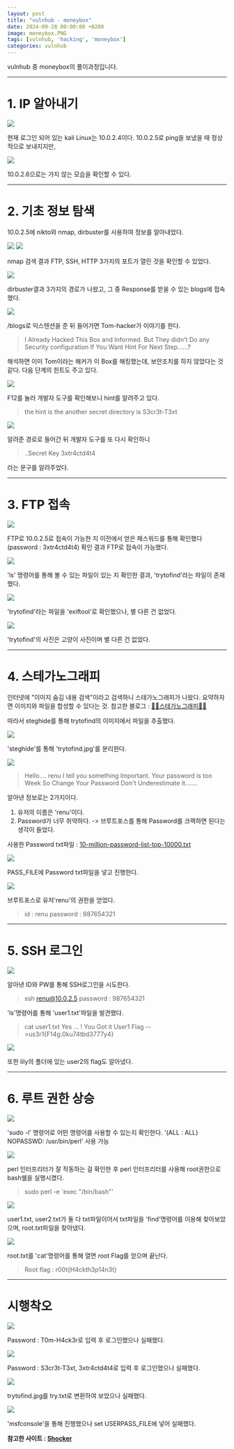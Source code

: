 ```yaml
---
layout: post
title: "vulnhub - moneybox"
date: 2024-09-28 00:00:00 +0200
image: moneybox.PNG
tags: [vulnhub, 'hacking', 'moneybox']
categories: vulnhub
---
```

vulnhub 중 moneybox의 풀이과정입니다.

***

# **1. IP 알아내기**

![]({{site.baseurl}}/images/moneybox/1_1.png)

현재 로그인 되어 있는 kali Linux는 10.0.2.4이다.
10.0.2.5로 ping을 보냈을 때 정상적으로 보내지지만,

![]({{site.baseurl}}/images/moneybox/1_2.png)

10.0.2.6으로는 가지 않는 모습을 확인할 수 있다.

***

# **2. 기초 정보 탐색**

10.0.2.5에 nikto와 nmap, dirbuster를 사용하여 정보를 알아내었다.

![]({{site.baseurl}}/images/moneybox/2_0.png)
![]({{site.baseurl}}/images/moneybox/2_1.png)

nmap 검색 결과 FTP, SSH, HTTP 3가지의 포트가 열린 것을 확인할 수 있었다.

![]({{site.baseurl}}/images/moneybox/2_2.png)

dirbuster결과 3가지의 경로가 나왔고, 그 중 Response를 받을 수 있는 blogs에 접속했다.

![]({{site.baseurl}}/images/moneybox/2_3.png)

/blogs로 익스텐션을 준 뒤 들어가면 Tom-hacker가 이야기를 한다.

> I Already Hacked This Box and Informed. 
But They didn't Do any Security configuration
If You Want Hint For Next Step......?

해석하면 이미 Tom이라는 해커가 이 Box를 해킹했는데,
보안조치를 하지 않았다는 것 같다.
다음 단계의 힌트도 주고 있다.

![]({{site.baseurl}}/images/moneybox/2_4_2.png)

F12를 눌러 개발자 도구를 확인해보니 hint를 알려주고 있다.
> the hint is the another secret directory is S3cr3t-T3xt

![]({{site.baseurl}}/images/moneybox/2_5.png)

알려준 경로로 들어간 뒤 개발자 도구를 또 다시 확인하니
> ..Secret Key 3xtr4ctd4t4

라는 문구를 알려주었다.

***

# **3. FTP 접속**

![]({{site.baseurl}}/images/moneybox/3_1.png)

FTP로 10.0.2.5로 접속이 가능한 지 이전에서 얻은 패스워드를 통해 확인했다(password : 3xtr4ctd4t4)
확인 결과 FTP로 접속이 가능했다.

![]({{site.baseurl}}/images/moneybox/3_2.png)

'ls' 명령어를 통해 볼 수 있는 파일이 있는 지 확인한 결과, 'trytofind'라는 파일이 존재했다.

![]({{site.baseurl}}/images/moneybox/3_2_1.png)

'trytofind'라는 파일을 'exiftool'로 확인했으나, 별 다른 건 없었다.

![]({{site.baseurl}}/images/moneybox/3_3.png)

'trytofind'의 사진은 고양이 사진이며 별 다른 건 없었다.

***

# **4. 스테가노그래피**

인터넷에 "이미지 숨김 내용 검색"이라고 검색하니 스테가노그래피가 나왔다.
요약하자면 이미지와 파일을 합성할 수 있다는 것.
참고한 블로그 : [🕵🏼스테가노그래피🕵🏼][steganography]

따라서 steghide를 통해 trytofind의 이미지에서 파일을 추출했다.

![]({{site.baseurl}}/images/moneybox/4_1.png)

'steghide'를 통해 'trytofind.jpg'를 분리한다.

![]({{site.baseurl}}/images/moneybox/4_2.png)

>Hello.... renu
I tell you something Important. Your password is too Week So Change Your Password
Don't Underestimate it.......

알아낸 정보로는 2가지이다.
1. 유저의 이름은 'renu'이다.
2. Password가 너무 취약하다.
-> 브루트포스를 통해 Password를 크랙하면 된다는 생각이 들었다.

사용한 Password txt파일 : [10-million-password-list-top-10000.txt][passwordcrack]


![]({{site.baseurl}}/images/moneybox/4_4.png)

PASS_FILE에 Password txt파일을 넣고 진행한다.

![]({{site.baseurl}}/images/moneybox/4_5.png)

브루트포스로 유저'renu'의 권한을 얻었다.
>id : renu
password : 987654321

***

# **5. SSH 로그인**


![]({{site.baseurl}}/images/moneybox/5_1.png)

알아낸 ID와 PW를 통해 SSH로그인을 시도한다.
>ssh renu@10.0.2.5
password : 987654321

'ls'명령어를 통해 'user1.txt'파일을 발견했다.
>cat user1.txt
Yes ... !
You Got it User1 Flag
-->us3r1{F14g:0ku74tbd3777y4}

![]({{site.baseurl}}/images/moneybox/5_2.png)

또한 lily의 폴더에 있는 user2의 flag도 알아냈다.


***

# **6. 루트 권한 상승**

![]({{site.baseurl}}/images/moneybox/5_3.png)

'sudo -l' 명령어로 어떤 명령어를 사용할 수 있는지 확인한다.
'(ALL : ALL) NOPASSWD: /usr/bin/perl' 사용 가능

![]({{site.baseurl}}/images/moneybox/5_5.png)

perl 인터프리터가 잘 작동하는 걸 확인한 후
perl 인터프리터를 사용해 root권한으로 bash쉘을 실행시켰다.
>sudo perl -e 'exec "/bin/bash"'

![]({{site.baseurl}}/images/moneybox/5_6.png)

user1.txt, user2.txt가 둘 다 txt파일이어서
txt파일을 'find'명령어를 이용해 찾아보았으며,
root.txt파일을 찾아냈다.

![]({{site.baseurl}}/images/moneybox/5_7.png)

root.txt를 'cat'명령어를 통해 열면 root Flag를 얻으며 끝난다.
>Root flag : r00t{H4ckth3p14n3t}

***

# **시행착오**

![]({{site.baseurl}}/images/moneybox/2_4_1.png)

Password : T0m-H4ck3r로 입력 후 로그인했으나 실패했다.

![]({{site.baseurl}}/images/moneybox/2_5_1.png)

Password : S3cr3t-T3xt, 3xtr4ctd4t4로 입력 후 로그인했으나 실패했다.

![]({{site.baseurl}}/images/moneybox/3_4_1.png)

trytofind.jpg를 try.txt로 변환하여 보았으나 실패했다.

![]({{site.baseurl}}/images/moneybox/4_3.png)

'msfconsole'을 통해 진행했으나 set USERPASS_FILE에 넣어 실패했다.

**참고한 사이트 : [Shocker][perl]**

[steganography]:https://1000sj.tistory.com/234
[passwordcrack]:https://github.com/danielmiessler/SecLists/blob/master/Passwords/Common-Credentials/10-million-password-list-top-10000.txt
[perl]:https://kw470.tistory.com/201
<!-- Jekyll also offers powerful support for code snippets:

{% highlight ruby %}
def print_hi(name)
  puts "Hi, #{name}"
end
print_hi('Tom')
#=> prints 'Hi, Tom' to STDOUT.
{% endhighlight %}

Check out the [Jekyll docs][jekyll-docs] for more info on how to get the most out of Jekyll. File all bugs/feature requests at [Jekyll’s GitHub repo][jekyll-gh]. If you have questions, you can ask them on [Jekyll Talk][jekyll-talk].

[jekyll-docs]: https://hudi.blog/mysql-no-order-by-no-sorting-guarantee/
[jekyll-gh]:   https://github.com/jekyll/jekyll
[jekyll-talk]: https://talk.jekyllrb.com/ -->
